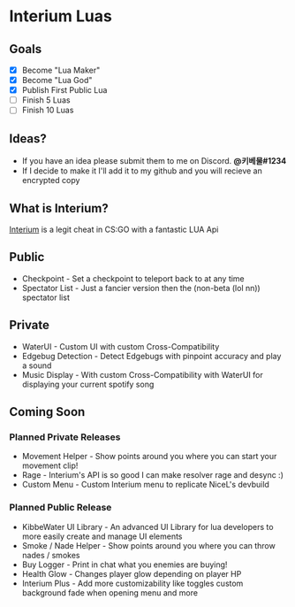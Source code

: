 # Interium Luas

## Goals
- [x] Become "Lua Maker"
- [X] Become "Lua God"
- [X] Publish First Public Lua
- [ ] Finish 5 Luas
- [ ] Finish 10 Luas

## Ideas?
- If you have an idea please submit them to me on Discord. **@키베물#1234**
- If I decide to make it I'll add it to my github and you will recieve an encrypted copy

## What is Interium?
[Interium](https://interium.ooo/forum/member.php?action=register&referrer=16) is a legit cheat in CS:GO with a fantastic LUA Api

## Public
* Checkpoint - Set a checkpoint to teleport back to at any time
* Spectator List - Just a fancier version then the (non-beta (lol nn)) spectator list

## Private
* WaterUI - Custom UI with custom Cross-Compatibility
* Edgebug Detection - Detect Edgebugs with pinpoint accuracy and play a sound
* Music Display - With custom Cross-Compatibility with WaterUI for displaying your current spotify song

## Coming Soon

### Planned **Private** Releases
* Movement Helper - Show points around you where you can start your movement clip!
* Rage - Interium's API is so good I can make resolver rage and desync :)
* Custom Menu - Custom Interium menu to replicate NiceL's devbuild

### Planned **Public** Release
* KibbeWater UI Library - An advanced UI Library for lua developers to more easily create and manage UI elements
* Smoke / Nade Helper - Show points around you where you can throw nades / smokes
* Buy Logger - Print in chat what you enemies are buying!
* Health Glow - Changes player glow depending on player HP
* Interium Plus - Add more customizability like toggles custom background fade when opening menu and more
